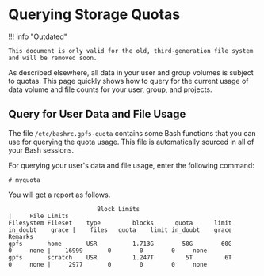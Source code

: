 # Querying Storage Quotas

!!! info "Outdated"

    This document is only valid for the old, third-generation file system and will be removed soon.

As described elsewhere, all data in your user and group volumes is subject to quotas.
This page quickly shows how to query for the current usage of data volume and file counts for your user, group, and projects.

## Query for User Data and File Usage

The file `/etc/bashrc.gpfs-quota` contains some Bash functions that you can use for querying the quota usage.
This file is automatically sourced in all of your Bash sessions.

For querying your user's data and file usage, enter the following command:

```
# myquota
```

You will get a report as follows.

```
                         Block Limits                                               |     File Limits
Filesystem Fileset    type         blocks      quota      limit   in_doubt    grace |    files   quota    limit in_doubt    grace  Remarks
gpfs       home       USR          1.713G        50G        60G          0     none |    16999       0        0        0     none 
gpfs       scratch    USR          1.247T         5T         6T          0     none |     2977       0        0        0     none
```
